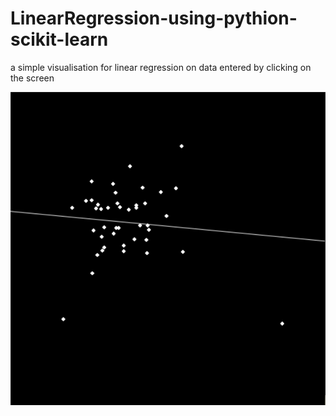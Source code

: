 # LinearRegression-using-pythion-scikit-learn
a simple visualisation for linear regression on data entered by clicking on the screen

![](LR2.PNG)
